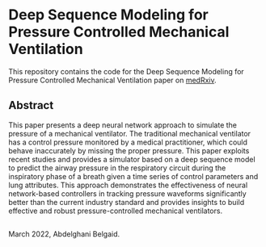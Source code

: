 # Deep Sequence Modeling for Pressure Controlled Mechanical Ventilation
This repository contains the code for the Deep Sequence Modeling for Pressure Controlled Mechanical Ventilation paper on [medRxiv](https://www.medrxiv.org/content/10.1101/2022.03.02.22271790v1).

## Abstract
This paper presents a deep neural network approach to simulate the pressure of a mechanical ventilator. The traditional mechanical ventilator has a control pressure monitored by a medical practitioner, which could behave inaccurately by missing the proper pressure. This paper exploits recent studies and provides a simulator based on a deep sequence model to predict the airway pressure in the respiratory circuit during the inspiratory phase of a breath given a time series of control parameters and lung attributes. This approach demonstrates the effectiveness of neural network-based controllers in tracking pressure waveforms significantly better than the current industry standard and provides insights to build effective and robust pressure-controlled mechanical ventilators.


##
March 2022, Abdelghani Belgaid.
